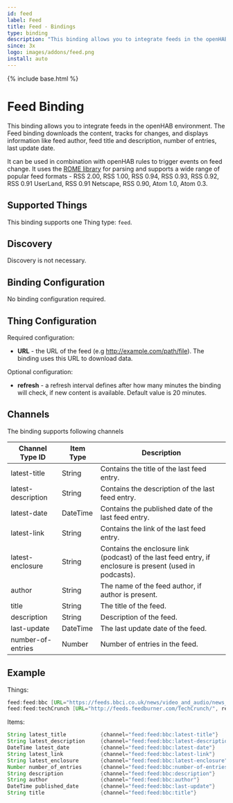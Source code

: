 ```yaml
---
id: feed
label: Feed
title: Feed - Bindings
type: binding
description: "This binding allows you to integrate feeds in the openHAB environment."
since: 3x
logo: images/addons/feed.png
install: auto
---
```


<!-- Attention authors: Do not edit directly. Please add your changes to the appropriate source repository -->

{% include base.html %}

# Feed Binding

<AddonLogo />

This binding allows you to integrate feeds in the openHAB environment.
The Feed binding downloads the content, tracks for changes, and displays information like feed author, feed title and description, number of entries, last update date.

It can be used in combination with openHAB rules to trigger events on feed change.
It uses the [ROME library](https://rometools.github.io/rome/index.html) for parsing and supports a wide range of popular feed formats - RSS 2.00, RSS 1.00, RSS 0.94, RSS 0.93, RSS 0.92, RSS 0.91 UserLand, RSS 0.91 Netscape, RSS 0.90, Atom 1.0, Atom 0.3.

## Supported Things

This binding supports one Thing type: `feed`.

## Discovery

Discovery is not necessary.

## Binding Configuration

No binding configuration required.

## Thing Configuration

Required configuration:

- **URL** - the URL of the feed (e.g <http://example.com/path/file>). The binding uses this URL to download data.

Optional configuration:

- **refresh** - a refresh interval defines after how many minutes the binding will check, if new content is available. Default value is 20 minutes.

## Channels

The binding supports following channels

| Channel Type ID    | Item Type | Description                                                                                               |
|--------------------|-----------|-----------------------------------------------------------------------------------------------------------|
| latest-title       | String    | Contains the title of the last feed entry.                                                                |
| latest-description | String    | Contains the description of the last feed entry.                                                          |
| latest-date        | DateTime  | Contains the published date of the last feed entry.                                                       |
| latest-link        | String    | Contains the link of the last feed entry.                                                                 |
| latest-enclosure   | String    | Contains the enclosure link (podcast) of the last feed entry, if enclosure is present (used in podcasts). |
| author             | String    | The name of the feed author, if author is present.                                                        |
| title              | String    | The title of the feed.                                                                                    |
| description        | String    | Description of the feed.                                                                                  |
| last-update        | DateTime  | The last update date of the feed.                                                                         |
| number-of-entries  | Number    | Number of entries in the feed.                                                                            |

## Example

Things:

```java
feed:feed:bbc [URL="https://feeds.bbci.co.uk/news/video_and_audio/news_front_page/rss.xml?edition=uk"]
feed:feed:techCrunch [URL="http://feeds.feedburner.com/TechCrunch/", refresh=60]
```

Items:

```java
String latest_title           {channel="feed:feed:bbc:latest-title"}
String latest_description     {channel="feed:feed:bbc:latest-description"}
DateTime latest_date          {channel="feed:feed:bbc:latest-date"}
String latest_link            {channel="feed:feed:bbc:latest-link"}
String latest_enclosure       {channel="feed:feed:bbc:latest-enclosure"}
Number number_of_entries      {channel="feed:feed:bbc:number-of-entries"}
String description            {channel="feed:feed:bbc:description"}
String author                 {channel="feed:feed:bbc:author"}
DateTime published_date       {channel="feed:feed:bbc:last-update"}
String title                  {channel="feed:feed:bbc:title"}
```
